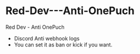 # Red-Dev---Anti-OnePuch
Red Dev - Anti OnePuch

- Discord Anti webhook logs 
- You can set it as ban or kick if you want.
